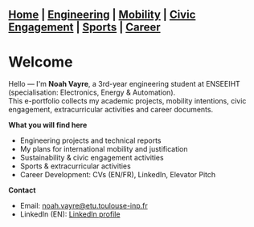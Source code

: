 [Home](index.md) | [Engineering](engineering.md) | [Mobility](mobility.md) | [Civic Engagement](civic.md) | [Sports](sports.md) | [Career](career.md)
---

# Welcome

Hello — I'm **Noah Vayre**, a 3rd-year engineering student at ENSEEIHT (specialisation: Electronics, Energy & Automation).  
This e-portfolio collects my academic projects, mobility intentions, civic engagement, extracurricular activities and career documents.

**What you will find here**
- Engineering projects and technical reports
- My plans for international mobility and justification
- Sustainability & civic engagement activities
- Sports & extracurricular activities
- Career Development: CVs (EN/FR), LinkedIn, Elevator Pitch

**Contact**
- Email: noah.vayre@etu.toulouse-inp.fr 
- LinkedIn (EN): [LinkedIn profile](https://www.linkedin.com/in/noah-vayre)  
